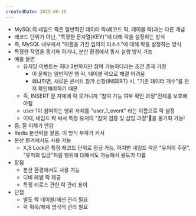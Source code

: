 ```yaml
---
createdDate: 2025-06-19
---
```

- MySQL의 네임드 락은 일반적인 데이터 락(레코드 락, 테이블 락)과는 다른 개념
- 레코드 단위가 아닌, "특정한 문자열(KEY)"에 대해 락을 설정하는 방식
- 즉, MySQL 내부에서 "이름을 가진 임의의 리소스"에 대해 락을 설정하는 방식
- 특정한 작업을 동기화 하거나, 분산 환경에서 동시 실행 방지 가능
- 예를 들면
	- 유저당 이벤트는 최대 3번까지만 참여 가능하다라는 조건 존재 가정
		- 이 문제는 일반적인 행 락, 테이블 락으로 해결 어려움
		- 왜냐하면, 새로운 콘서트 참가 신청(INSERT) 시, "기존 데이터 개수"를 먼저 확인해야하기 때문
	- 즉, INSERT 문 자체에 락 못거니까 "참여 가능 여부 확인 과정"전체를 보호해야됨
	- user 1이 참여하는 행위 자체를 "user_1_event" 라는 이름으로 락 설정
	- 이때, 네임드 락 써서 특정 유저의 "참여 검증 및 삽입 과정"을 동기화 가능!
- 흠; 잘 이해가 안감
- Redis 분산락을 잘씀. 이 방식 부하가 커서
- 분산 환겨에서도 사용 가능
	- X,S Lock은 특정 레코드 단위로 잠금 가능, 하지만 네임드 락은 "유저의 주문", "유저의 입금"처럼 행위에 대해서도 가능해서 용도가 다름
- 장점
	- 분산 환경에서도 사용 가능
	- 디비 레벨 락 제공
	- 특정 리로스 관한 락 관리 용이
- 단점
	- 별도 락 테이블/세션 관리 필요
	- 락 획득/해제 명식적 관리 필요